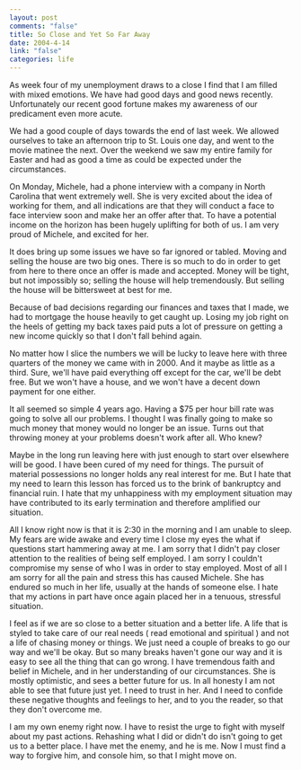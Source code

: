 ```yaml
--- 
layout: post
comments: "false"
title: So Close and Yet So Far Away
date: 2004-4-14
link: "false"
categories: life
---
```

As week four of my unemployment draws to a close I find that I am filled with mixed emotions. We have had good days and good news recently. Unfortunately our recent good fortune makes my awareness of our predicament  even more acute.

We had a good couple of days towards the end of last week. We allowed ourselves to take an afternoon trip to St. Louis one day, and went to the movie matinee the next. Over the weekend we saw my entire family for Easter and had as good a time as could be expected under the circumstances.

On Monday, Michele, had a phone interview with a company in North Carolina that went extremely well. She is very excited about the idea of working for them, and all indications are that they will conduct a face to face interview soon and make her an offer after that. To have a potential income on the horizon has been hugely uplifting for both of us. I am very proud of Michele, and excited for her.

It does bring up some issues we have so far ignored or tabled. Moving and selling the house are two big ones. There is so much to do in order to get from here to there once an offer is made and accepted. Money will be tight, but not impossibly so; selling the house will help tremendously. But selling the house will be bittersweet at best for me.

Because of bad decisions regarding our finances and taxes that I made, we had to mortgage the house heavily to get caught up. Losing my job right on the heels of getting my back taxes paid puts a lot of pressure on getting a new income quickly so that I don't fall behind again.

No matter how I slice the numbers we will be lucky to leave here with three quarters of the money we came with in 2000. And it maybe as little as a third. Sure, we'll have paid everything off except for the car, we'll be debt free. But we won't have a house, and we won't have a decent down payment for one either.

It all seemed so simple 4 years ago. Having a $75 per hour bill rate was going to solve all our problems. I thought I was finally going to make so much money that money would no longer be an issue. Turns out that throwing money at your problems doesn't work after all. Who knew?

Maybe in the long run leaving here with just enough to start over elsewhere will be good. I have been cured of my need for things. The pursuit of material possessions no longer holds any real interest for me. But I hate that my need to learn this lesson has forced us to the brink of bankruptcy and financial ruin. I hate that my unhappiness with my employment situation may have contributed to its early termination and therefore amplified our situation.

All I know right now is that it is 2:30 in the morning and I am unable to sleep. My fears are wide awake and every time I close my eyes the what if questions start hammering away at me. I am sorry that I didn't pay closer attention to the realities of being self employed. I am sorry I couldn't compromise my sense of who I was in order to stay employed. Most of all I am sorry for all the pain and stress this has caused Michele. She has endured so much in her life, usually at the hands of someone else. I hate that my actions in part have once again placed her in a tenuous, stressful situation.

I feel as if we are so close to a better situation and a better life. A life that is styled to take care of our real needs ( read emotional and spiritual ) and not a life of chasing money or things. We just need a couple of breaks to go our way and we'll be okay. But so many breaks haven't gone our way and it is easy to see all the thing that can go wrong. I have tremendous faith and belief in Michele, and in her understanding of our circumstances. She is mostly optimistic, and sees a better future for us. In all honesty I am not able to see that future just yet. I need to trust in her. And I need to confide these negative thoughts and feelings to her, and to you the reader, so that they don't overcome me.

I am my own enemy right now. I have to resist the urge to fight with myself about my past actions. Rehashing what I did or didn't do isn't going to get us to a better place. I have met the enemy, and he is me. Now I must find a way to forgive him, and console him, so that I might move on.
